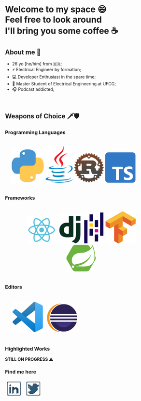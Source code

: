 # Welcome to my space :smile: <br/> Feel free to look around <br/> I'll bring you some coffee :coffee:
## About me :bust_in_silhouette:

- 26 yo [he/him] from :brazil:;
- :zap: Electrical Engineer by formation;
- :computer: Developer Enthusiast in the spare time;
- :microscope: Master Student of Electrical Engineering at UFCG;
- :headphones: Podcast addicted;

<br/>

## Weapons of Choice :dagger::shield:

### Programming Languages

<div style="display: flex; margin: 20px; align: center; text-align:center">
    <p>
        <img src="./assets/python-logo.png" style="width: 110px"/>
        <img src="./assets/java-logo.png" style="width: 90px"/>
        <img src="./assets/rust-logo.png" style="width: 100px"/>
        <img src="./assets/typescript-logo.png" style="width: 100px"/>
    </p>
</div>

### Frameworks

<div style="display: flex; margin: 20px; align: center;text-align:center">
    <p>
        <img src="./assets/react.png" style="width: 100px"/>
        <img src="./assets/django-logo.png" style="width: 80px"/>
        <img src="./assets/pandas-logo.png" style="width: 70px"/>
        <img src="./assets/tensorflow-logo.png" style="width: 100px"/>
        <img src="./assets/spring-boot-logo.svg" style="width: 100px"/>
    </p>
</div>

### Editors

<div style="display: flex; margin: 20px; align: center;text-align:center">
    <p>
        <img src="./assets/vscode.png" style="width: 100px; margin: 5px"/>
        <img src="./assets/eclipse.png" style="width: 100px; margin: 5px">
    </p>
</div>

### Highlighted Works

__STILL ON PROGRESS :warning:__

### Find me here

<p>
    <a href="https://www.linkedin.com/in/ntimesgurgel"><img src="./assets/linkedin.png" style="margin: 5px; width: 50px"></img></a>
    <a href="https://twitter.com/ntimesgurgel"><img src="./assets/twitter.png" style="margin: 5px; width: 50px"></img></a>
</p>
